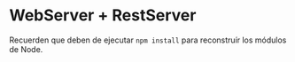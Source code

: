 # WebServer + RestServer

Recuerden que deben de ejecutar ```npm install``` para reconstruír los módulos de Node.